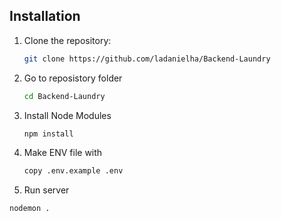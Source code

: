 ## Installation

1. Clone the repository:
   ```bash
   git clone https://github.com/ladanielha/Backend-Laundry
2. Go to reposistory folder  
    ```bash
    cd Backend-Laundry
3. Install Node Modules
    ```bash
    npm install
5. Make ENV file with 
    ```bash
    copy .env.example .env
6. Run server 
  ````bash
  nodemon .

